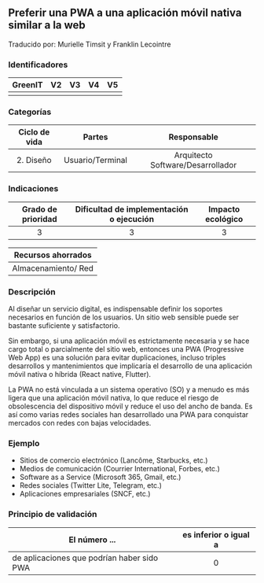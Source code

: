 ## Preferir una PWA a una aplicación móvil nativa similar a la web

Traducido por: Murielle Timsit y Franklin Lecointre

### Identificadores

| GreenIT | V2  | V3  | V4  | V5  |
| :-----: | :-: | :-: | :-: | :-: |
|         |     |     |     |     |

### Categorías

| Ciclo de vida |      Partes      |            Responsable            |
| :-----------: | :--------------: | :-------------------------------: |
|   2. Diseño   | Usuario/Terminal | Arquitecto Software/Desarrollador |

### Indicaciones

| Grado de prioridad | Dificultad de implementación o ejecución | Impacto ecológico |
| :----------------: | :--------------------------------------: | :---------------: |
|         3          |                    3                     |         3         |

| Recursos ahorrados  |
| :-----------------: |
| Almacenamiento/ Red |

### Descripción

Al diseñar un servicio digital, es indispensable definir los soportes necesarios en función de los usuarios.
Un sitio web sensible puede ser bastante suficiente y satisfactorio.

Sin embargo, si una aplicación móvil es estrictamente necesaria y se hace cargo total o parcialmente del sitio web, entonces una PWA (Progressive Web App) es una solución para evitar duplicaciones, incluso triples desarrollos y mantenimientos que implicaría el desarrollo de una aplicación móvil nativa o híbrida (React native, Flutter).

La PWA no está vinculada a un sistema operativo (SO) y a menudo es más ligera que una aplicación móvil nativa, lo que reduce el riesgo de obsolescencia del dispositivo móvil y reduce el uso del ancho de banda. Es así como varias redes sociales han desarrollado una PWA para conquistar mercados con redes con bajas velocidades.

### Ejemplo

- Sitios de comercio electrónico (Lancôme, Starbucks, etc.)
- Medios de comunicación (Courrier International, Forbes, etc.)
- Software as a Service (Microsoft 365, Gmail, etc.)
- Redes sociales (Twitter Lite, Telegram, etc.)
- Aplicaciones empresariales (SNCF, etc.)

### Principio de validación

| El número ...                              | es inferior o igual a |
| ------------------------------------------ | :-------------------: |
| de aplicaciones que podrían haber sido PWA |           0           |
